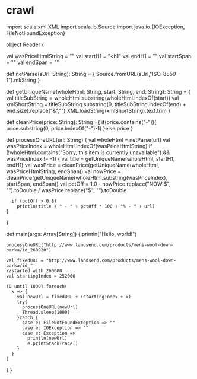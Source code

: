 crawl
=====

import scala.xml.XML
import scala.io.Source
import java.io.{IOException, FileNotFoundException}


object Reader {

  val wasPriceHtmlString = "<span class='pp-was-price'>"
  val startH1 = "<h1"
  val endH1 = "</h1>"
  val startSpan = "<span>"
  val endSpan = "</span>"

  def netParse(sUrl: String): String = {
    Source.fromURL(sUrl,"ISO-8859-1").mkString
  }

  def getUniqueName(wholeHtml: String, start: String, end: String): String = {
    val titleSubString = wholeHtml.substring(wholeHtml.indexOf(start))
    val xmlShortString = titleSubString.substring(0, titleSubString.indexOf(end) + end.size).replace("&","")
    XML.loadString(xmlShortString).text.trim
  }

  def cleanPrice(price: String): String ={
    if(price.contains("-")){
      price.substring(0, price.indexOf("-")-1)
    }else
      price
  }

  def processOneURL(url: String) {
    val wholeHtml = netParse(url)
    val wasPriceIndex = wholeHtml.indexOf(wasPriceHtmlString)
    if (!wholeHtml.contains("Sorry, this item is currently unavailable") && wasPriceIndex != -1) {
      val title = getUniqueName(wholeHtml, startH1, endH1)
      val wasPrice = cleanPrice(getUniqueName(wholeHtml, wasPriceHtmlString, endSpan))
      val nowPrice = cleanPrice(getUniqueName(wholeHtml.substring(wasPriceIndex), startSpan, endSpan))
      val pctOff = 1.0 - nowPrice.replace("NOW $", "").toDouble / wasPrice.replace("$", "").toDouble

      if (pctOff > 0.8)
        println(title + " - " + pctOff * 100 + "% - " + url)
    }
  }

  def main(args: Array[String]) {
    println("Hello, world!")

    processOneURL("http://www.landsend.com/products/mens-wool-down-parka/id_260920")

    val fixedURL = "http://www.landsend.com/products/mens-wool-down-parka/id_"
    //started with 260000
    val startingIndex = 252000

    (0 until 1000).foreach(
      x => {
        val newUrl = fixedURL + (startingIndex + x)
        try{
          processOneURL(newUrl)
          Thread.sleep(1000)
        }catch {
          case e: FileNotFoundException => ""
          case e: IOException => ""
          case e: Exception =>
            println(newUrl)
            e.printStackTrace()
        }
      }
    )
  }
}
